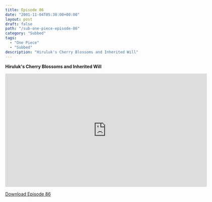 ```yaml
---
title: Episode 86
date: "2001-11-04T05:30:00+00:00"
layout: post
draft: false
path: "/sub-one-piece-episode-86"
category: "Subbed"
tags:
  - "One Piece"
  - "Subbed"
description: "Hiruluk's Cherry Blossoms and Inherited Will"
---
```


**Hiruluk's Cherry Blossoms and Inherited Will**

<iframe width="640" height="360" src="https://www.rapidvideo.com/e/FX3C9D53PW" frameborder="0" marginwidth=0 marginheight=0 scrolling=no allowfullscreen></iframe>

<a href="http://ouo.io/qs/eCodkFEQ?s=https://rapidvid.to/d/https://www.rapidvideo.com/e/FX3C9D53PW">Download Episode 86</a>
